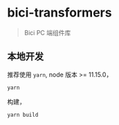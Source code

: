 # bici-transformers

> Bici PC 端组件库

<!-- 
    原先npm包关联的仓库是gitlab中，因现在所有公司组件全部放在github上，且原先npm账号丢失，因此，该组件库项目放在github上，发布的npm账号也一起变更。
 -->

## 本地开发

推荐使用 `yarn`, node 版本 >= 11.15.0，

```bash
yarn
```

构建，

```bash
yarn build
```